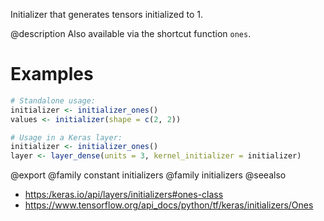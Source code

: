 Initializer that generates tensors initialized to 1.

@description
Also available via the shortcut function `ones`.

# Examples

```r
# Standalone usage:
initializer <- initializer_ones()
values <- initializer(shape = c(2, 2))
```


```r
# Usage in a Keras layer:
initializer <- initializer_ones()
layer <- layer_dense(units = 3, kernel_initializer = initializer)
```

@export
@family constant initializers
@family initializers
@seealso
+ <https:/keras.io/api/layers/initializers#ones-class>
+ <https://www.tensorflow.org/api_docs/python/tf/keras/initializers/Ones>
